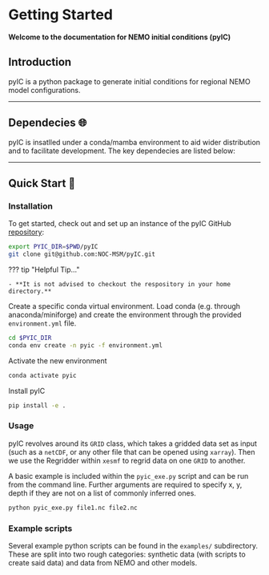 # Getting Started

**Welcome to the documentation for NEMO initial conditions (pyIC)**

## Introduction

pyIC is a python package to generate initial conditions for regional NEMO model configurations.

---

## Dependecies :globe_with_meridians:

pyIC is insatlled under a conda/mamba environment to aid wider distribution and to facilitate development.
The key dependecies are listed below:

---

## Quick Start :rocket:

### Installation

To get started, check out and set up an instance of the pyIC GitHub [repository](https://github.com/NOC-MSM/pyIC):

```sh
export PYIC_DIR=$PWD/pyIC
git clone git@github.com:NOC-MSM/pyIC.git
```

??? tip "Helpful Tip..."

    - **It is not advised to checkout the respository in your home directory.**

Create a specific conda virtual environment. Load conda (e.g. through anaconda/miniforge) and create the environment through the provided `environment.yml` file.

```sh
cd $PYIC_DIR
conda env create -n pyic -f environment.yml
```

Activate the new environment

```sh
conda activate pyic
```

Install pyIC

```sh
pip install -e .
```

### Usage

pyIC revolves around its `GRID` class, which takes a gridded data set as input (such as a `netCDF`, or any other file that can be opened using `xarray`). Then we use the Regridder within `xesmf` to regrid data on one `GRID` to another.

A basic example is included within the `pyic_exe.py` script and can be run from the command line. Further arguments are required to specify x, y, depth if they are not on a list of commonly inferred ones.

```sh
python pyic_exe.py file1.nc file2.nc
```

### Example scripts

Several example python scripts can be found in the `examples/` subdirectory.
These are split into two rough categories: synthetic data (with scripts to create said data) and data from NEMO and other models.
